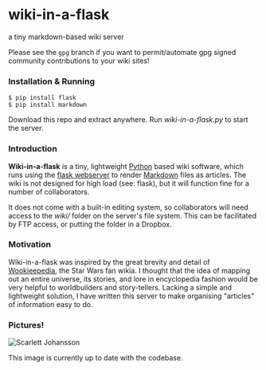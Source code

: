 # wiki-in-a-flask
a tiny markdown-based wiki server

Please see the `gpg` branch if you want to permit/automate gpg signed community contributions to your wiki sites!

### Installation & Running

	$ pip install flask
	$ pip install markdown

Download this repo and extract anywhere. Run *wiki-in-a-flask.py* to start the server.

### Introduction

**Wiki-in-a-flask** is a tiny, lightweight [Python](https://www.python.org/) based wiki software, which runs using the [flask webserver](http://flask.pocoo.org/) to render [Markdown](https://en.wikipedia.org/wiki/Markdown) files as articles. The wiki is not designed for high load (see: flask), but it will function fine for a number of collaborators.

It does not come with a built-in editing system, so collaborators will need access to the *wiki/* folder on the server's file system. This can be facilitated by FTP access, or putting the folder in a Dropbox.

### Motivation

Wiki-in-a-flask was inspired by the great brevity and detail of [Wookieepedia](https://starwars.wikia.com/wiki/Main_Page), the Star Wars fan wikia. I thought that the idea of mapping out an entire universe, its stories, and lore in encyclopedia fashion would be very helpful to worldbuilders and story-tellers. Lacking a simple and lightweight solution, I have written this server to make organising "articles" of information easy to do.

### Pictures!

![Scarlett Johansson](https://i.imgur.com/v14D51W.png)

This image is currently up to date with the codebase.
